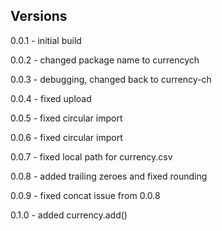 ## Versions

0.0.1 - initial build

0.0.2 - changed package name to currencych

0.0.3 - debugging, changed back to currency-ch

0.0.4 - fixed upload

0.0.5 - fixed circular import

0.0.6 - fixed circular import

0.0.7 - fixed local path for currency.csv

0.0.8 - added trailing zeroes and fixed rounding

0.0.9 - fixed concat issue from 0.0.8

0.1.0 - added currency.add()
